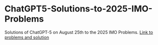 # ChatGPT5-Solutions-to-2025-IMO-Problems
Solutions of ChatGPT-5 on August 25th to the 2025 IMO Problems.
[Link to problems and solution](https://asiliconvalleyinsider.com/2025/07/31/how-openai-and-deepminds-models-achieved-gold-medal-standard-at-the-2025-international-mathematical-olympiad/) 
